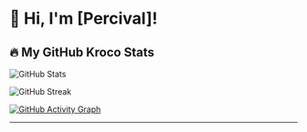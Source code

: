 # 👋 Hi, I'm [Percival]!

## 🔥 My GitHub Kroco Stats
![GitHub Stats](https://github-readme-stats.vercel.app/api?username=pppercivalll&show_icons=true&theme=tokyonight)

![GitHub Streak](https://github-readme-streak-stats.herokuapp.com/?user=pppercivalll&theme=tokyonight)

[![GitHub Activity Graph](https://github-readme-activity-graph.vercel.app/graph?username=pppercivalll&theme=react-dark)](https://github.com/ashutosh00710/github-readme-activity-graph)

---
